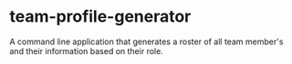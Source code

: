 # team-profile-generator
A command line application that generates a roster of all team member's and their information based on their role.
